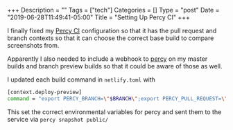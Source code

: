 +++
Description = ""
Tags = ["tech"]
Categories = []
Type = "post"
Date = "2019-06-28T11:49:41-05:00"
Title = "Setting Up Percy CI"
+++

I finally fixed my [Percy CI](https://percy.io) configuration so that it has the pull request and branch contexts so that it can choose the correct base build to compare screenshots from.

Apparently I also needed to include a webhook to [percy](https://percy.io) on my master builds and branch preview builds so that it could be aware of those as well.

I updated each build command in `netlify.toml` with

```bash
[context.deploy-preview]
command = "export PERCY_BRANCH=\"$BRANCH\";export PERCY_PULL_REQUEST=\"$REVIEW_ID\";hugo --buildFuture -b $DEPLOY_PRIME_URL && percy snapshot public/"
```

This set the correct environmental variables for percy and sent them to the service via `percy snapshot public/`
